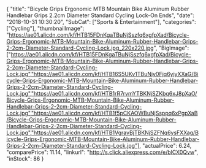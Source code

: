{
	"title": "Bicycle Grips Ergonomic MTB Mountain Bike Aluminum Rubber Handlebar Grips 2.2cm Diameter Standard Cycling Lock-On Ends",
	"date": "2018-10-31 10:30:20",
	"SubCat": ["Sports & Entertainment"],
	"categories": ["Cycling"],
	"thumbnailImage": "https://ae01.alicdn.com/kf/HTB15FDnKgaTBuNjSszfq6xgfpXad/Bicycle-Grips-Ergonomic-MTB-Mountain-Bike-Aluminum-Rubber-Handlebar-Grips-2-2cm-Diameter-Standard-Cycling-Lock.jpg_220x220.jpg",
	"BigImage": ["https://ae01.alicdn.com/kf/HTB15FDnKgaTBuNjSszfq6xgfpXad/Bicycle-Grips-Ergonomic-MTB-Mountain-Bike-Aluminum-Rubber-Handlebar-Grips-2-2cm-Diameter-Standard-Cycling-Lock.jpg","https://ae01.alicdn.com/kf/HTB16S5UKv1TBuNjy0Fjq6yjyXXaG/Bicycle-Grips-Ergonomic-MTB-Mountain-Bike-Aluminum-Rubber-Handlebar-Grips-2-2cm-Diameter-Standard-Cycling-Lock.jpg","https://ae01.alicdn.com/kf/HTB1rR7rvmYTBKNjSZKbq6xJ8pXaO/Bicycle-Grips-Ergonomic-MTB-Mountain-Bike-Aluminum-Rubber-Handlebar-Grips-2-2cm-Diameter-Standard-Cycling-Lock.jpg","https://ae01.alicdn.com/kf/HTB1f5pCKAOWBuNjSsppq6xPgpXaB/Bicycle-Grips-Ergonomic-MTB-Mountain-Bike-Aluminum-Rubber-Handlebar-Grips-2-2cm-Diameter-Standard-Cycling-Lock.jpg","https://ae01.alicdn.com/kf/HTB1VgravBjTBKNjSZFNq6ysFXXag/Bicycle-Grips-Ergonomic-MTB-Mountain-Bike-Aluminum-Rubber-Handlebar-Grips-2-2cm-Diameter-Standard-Cycling-Lock.jpg"],
	"actualPrice": 6.24,
	"comparePrice": 11.14,
	"linkurl": "http://s.click.aliexpress.com/e/blCX0Qvw",
	"inStock": 86
}
